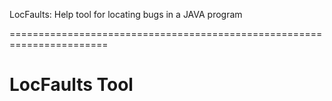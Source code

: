 LocFaults: Help tool for locating bugs in a JAVA program

=======================================================================
# LocFaults Tool
